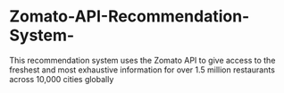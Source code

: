 # Zomato-API-Recommendation-System-
This recommendation system uses the Zomato API to give access to the freshest and most exhaustive information for over 1.5 million restaurants across 10,000 cities globally
